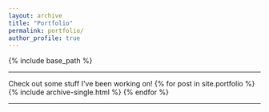 ```yaml
---
layout: archive
title: "Portfolio"
permalink: portfolio/
author_profile: true
---
```


{% include base_path %}

---

Check out some stuff I've been working on!
{% for post in site.portfolio %}
  {% include archive-single.html %}
{% endfor %}

---

